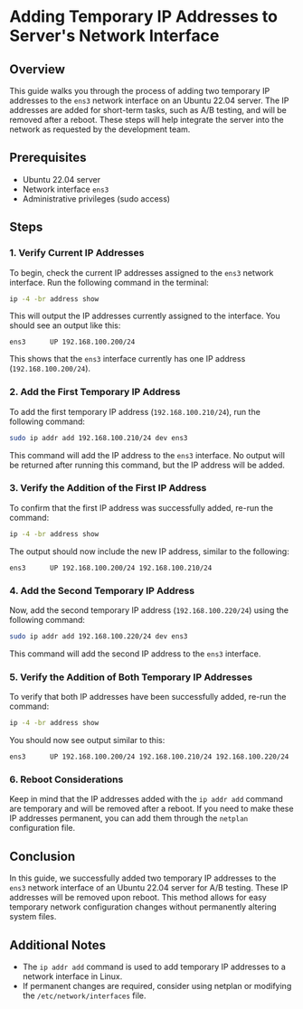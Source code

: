 # Adding Temporary IP Addresses to Server's Network Interface

## Overview

This guide walks you through the process of adding two temporary IP addresses to the `ens3` network interface on an Ubuntu 22.04 server. The IP addresses are added for short-term tasks, such as A/B testing, and will be removed after a reboot. These steps will help integrate the server into the network as requested by the development team.

## Prerequisites

- Ubuntu 22.04 server
- Network interface `ens3`
- Administrative privileges (sudo access)

## Steps

### 1. Verify Current IP Addresses

To begin, check the current IP addresses assigned to the `ens3` network interface. Run the following command in the terminal:

```bash
ip -4 -br address show
```

This will output the IP addresses currently assigned to the interface. You should see an output like this:

```
ens3      UP 192.168.100.200/24
```

This shows that the `ens3` interface currently has one IP address (`192.168.100.200/24`).

### 2. Add the First Temporary IP Address

To add the first temporary IP address (`192.168.100.210/24`), run the following command:

```bash
sudo ip addr add 192.168.100.210/24 dev ens3
```

This command will add the IP address to the `ens3` interface. No output will be returned after running this command, but the IP address will be added.

### 3. Verify the Addition of the First IP Address

To confirm that the first IP address was successfully added, re-run the command:

```bash
ip -4 -br address show
```

The output should now include the new IP address, similar to the following:

```
ens3      UP 192.168.100.200/24 192.168.100.210/24
```

### 4. Add the Second Temporary IP Address

Now, add the second temporary IP address (`192.168.100.220/24`) using the following command:

```bash
sudo ip addr add 192.168.100.220/24 dev ens3
```

This command will add the second IP address to the `ens3` interface.

### 5. Verify the Addition of Both Temporary IP Addresses

To verify that both IP addresses have been successfully added, re-run the command:

```bash
ip -4 -br address show
```

You should now see output similar to this:

```
ens3      UP 192.168.100.200/24 192.168.100.210/24 192.168.100.220/24
```

### 6. Reboot Considerations

Keep in mind that the IP addresses added with the `ip addr add` command are temporary and will be removed after a reboot. If you need to make these IP addresses permanent, you can add them through the `netplan` configuration file.

## Conclusion

In this guide, we successfully added two temporary IP addresses to the `ens3` network interface of an Ubuntu 22.04 server for A/B testing. These IP addresses will be removed upon reboot. This method allows for easy temporary network configuration changes without permanently altering system files.

## Additional Notes

- The `ip addr add` command is used to add temporary IP addresses to a network interface in Linux.
- If permanent changes are required, consider using netplan or modifying the `/etc/network/interfaces` file.

